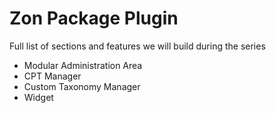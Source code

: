 # Zon Package Plugin

Full list of sections and features we will build during the series 


* Modular Administration Area
* CPT Manager
* Custom Taxonomy Manager
* Widget

